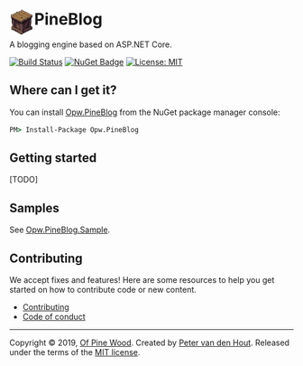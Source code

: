 # PineBlog <img src="pineblog-logo-256x256.gif" alt="PineBlog" height="44" align="left" />

A blogging engine based on ASP.NET Core.

[![Build Status](https://dev.azure.com/ofpinewood/Of%20Pine%20Wood/_apis/build/status/ofpinewood.pineblog?branchName=master)](https://dev.azure.com/ofpinewood/Of%20Pine%20Wood/_build/latest?definitionId=7&branchName=master)
[![NuGet Badge](https://img.shields.io/nuget/v/Opw.PineBlog.svg)](https://www.nuget.org/packages/Opw.PineBlog/)
[![License: MIT](https://img.shields.io/github/license/ofpinewood/pineblog.svg)](https://github.com/ofpinewood/pineblog/blob/master/LICENSE)

## Where can I get it?
You can install [Opw.PineBlog](https://www.nuget.org/packages/Opw.PineBlog/) from the NuGet package manager console:

``` cmd
PM> Install-Package Opw.PineBlog
```
## Getting started
[TODO]

## Samples
See [Opw.PineBlog.Sample](/docs/Opw.PineBlog.Sample.md).

## Contributing
We accept fixes and features! Here are some resources to help you get started on how to contribute code or new content.

* [Contributing](https://github.com/ofpinewood/pineblog/blob/master/CONTRIBUTING.md)
* [Code of conduct](https://github.com/ofpinewood/pineblog/blob/master/CODE_OF_CONDUCT.md)

---
Copyright &copy; 2019, [Of Pine Wood](http://ofpinewood.com).
Created by [Peter van den Hout](http://ofpinewood.com).
Released under the terms of the [MIT license](https://github.com/ofpinewood/pineblog/blob/master/LICENSE).